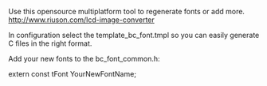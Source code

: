 
Use this opensource multiplatform tool to regenerate fonts or add more.
http://www.riuson.com/lcd-image-converter

In configuration select the template_bc_font.tmpl so you can easily generate C files in the right format.

Add your new fonts to the bc_font_common.h:

extern const tFont YourNewFontName;

